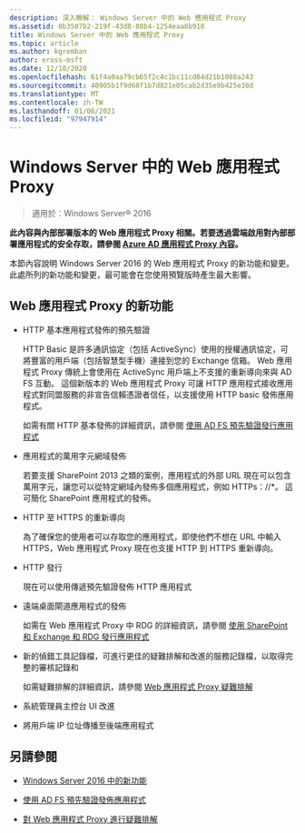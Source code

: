 ```yaml
---
description: 深入瞭解： Windows Server 中的 Web 應用程式 Proxy
ms.assetid: 0b3587b2-219f-43d8-88b4-1254eaa8b910
title: Windows Server 中的 Web 應用程式 Proxy
ms.topic: article
ms.author: kgremban
author: eross-msft
ms.date: 12/10/2020
ms.openlocfilehash: 61f4a0aa79cb65f2c4c1bc11cd04d21b1088a243
ms.sourcegitcommit: 40905b1f9d68f1b7d821e05cab2d35e9b425e38d
ms.translationtype: MT
ms.contentlocale: zh-TW
ms.lasthandoff: 01/06/2021
ms.locfileid: "97947914"
---
```

# <a name="web-application-proxy-in-windows-server"></a>Windows Server 中的 Web 應用程式 Proxy

>適用於︰Windows Server&reg; 2016

**此內容與內部部署版本的 Web 應用程式 Proxy 相關。若要透過雲端啟用對內部部署應用程式的安全存取，請參閱 [Azure AD 應用程式 Proxy 內容](/azure/active-directory/manage-apps/application-proxy)。**

本節內容說明 Windows Server 2016 的 Web 應用程式 Proxy 的新功能和變更。 此處所列的新功能和變更，最可能會在您使用預覽版時產生最大影響。

## <a name="web-application-proxy-new-features"></a>Web 應用程式 Proxy 的新功能

- HTTP 基本應用程式發佈的預先驗證

  HTTP Basic 是許多通訊協定（包括 ActiveSync）使用的授權通訊協定，可將豐富的用戶端（包括智慧型手機）連接到您的 Exchange 信箱。 Web 應用程式 Proxy 傳統上會使用在 ActiveSync 用戶端上不支援的重新導向來與 AD FS 互動。 這個新版本的 Web 應用程式 Proxy 可讓 HTTP 應用程式接收應用程式對同盟服務的非宣告信賴憑證者信任，以支援使用 HTTP basic 發佈應用程式。

  如需有關 HTTP 基本發佈的詳細資訊，請參閱 [使用 AD FS 預先驗證發行應用程式](../web-application-proxy/../web-application-proxy/Publishing-Applications-using-AD-FS-Preauthentication.md)

- 應用程式的萬用字元網域發佈

  若要支援 SharePoint 2013 之類的案例，應用程式的外部 URL 現在可以包含萬用字元，讓您可以從特定網域內發佈多個應用程式，例如 HTTPs：//*。 這可簡化 SharePoint 應用程式的發佈。

- HTTP 至 HTTPS 的重新導向

  為了確保您的使用者可以存取您的應用程式，即使他們不想在 URL 中輸入 HTTPS，Web 應用程式 Proxy 現在也支援 HTTP 到 HTTPS 重新導向。

- HTTP 發行

  現在可以使用傳遞預先驗證發佈 HTTP 應用程式

- 遠端桌面閘道應用程式的發佈

  如需在 Web 應用程式 Proxy 中 RDG 的詳細資訊，請參閱 [使用 SharePoint 和 Exchange 和 RDG 發行應用程式](../web-application-proxy/Publishing-Applications-with-SharePoint,-Exchange-and-RDG.md)

- 新的偵錯工具記錄檔，可進行更佳的疑難排解和改進的服務記錄檔，以取得完整的審核記錄和

  如需疑難排解的詳細資訊，請參閱 [Web 應用程式 Proxy 疑難排解](/previous-versions/windows/it-pro/windows-server-2012-R2-and-2012/dn770156(v=ws.11))

- 系統管理員主控台 UI 改進

- 將用戶端 IP 位址傳播至後端應用程式

## <a name="see-also"></a>另請參閱

-   [Windows Server 2016 中的新功能](../../../get-started/whats-new-in-windows-server-2016.md)

-   [使用 AD FS 預先驗證發佈應用程式](../web-application-proxy/Publishing-Applications-using-AD-FS-Preauthentication.md)

-   [對 Web 應用程式 Proxy 進行疑難排解](/previous-versions/windows/it-pro/windows-server-2012-R2-and-2012/dn770156(v=ws.11))

